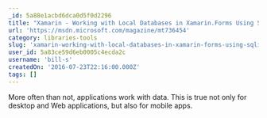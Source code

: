 ```yaml
---
_id: 5a88e1acbd6dca0d5f0d2296
title: "Xamarin - Working with Local Databases in Xamarin.Forms Using SQLite"
url: 'https://msdn.microsoft.com/magazine/mt736454'
category: libraries-tools
slug: 'xamarin-working-with-local-databases-in-xamarin-forms-using-sqlite'
user_id: 5a83ce59d6eb0005c4ecda2c
username: 'bill-s'
createdOn: '2016-07-23T22:16:00.000Z'
tags: []
---
```


More often than not, applications work with data. This is true not only for desktop and Web applications, but also for mobile apps.
